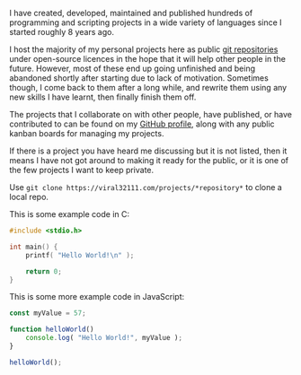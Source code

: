 I have created, developed, maintained and published hundreds of programming and scripting projects in a wide variety of languages since I started roughly 8 years ago.</p>

I host the majority of my personal projects here as public [git repositories](https://git-scm.com/book/en/v2/Git-Basics-Getting-a-Git-Repository) under open-source licences in the hope that it will help other people in the future. However, most of these end up going unfinished and being abandoned shortly after starting due to lack of motivation. Sometimes though, I come back to them after a long while, and rewrite them using any new skills I have learnt, then finally finish them off.

The projects that I collaborate on with other people, have published, or have contributed to can be found on my [GitHub profile](/github), along with any public kanban boards for managing my projects.

If there is a project you have heard me discussing but it is not listed, then it means I have not got around to making it ready for the public, or it is one of the few projects I want to keep private.

Use `git clone https://viral32111.com/projects/*repository*` to clone a local repo.

This is some example code in C:
```c
#include <stdio.h>

int main() {
	printf( "Hello World!\n" );

	return 0;
}
```

This is some more example code in JavaScript:
```js
const myValue = 57;

function helloWorld()
	console.log( "Hello World!", myValue );
}

helloWorld();
```
